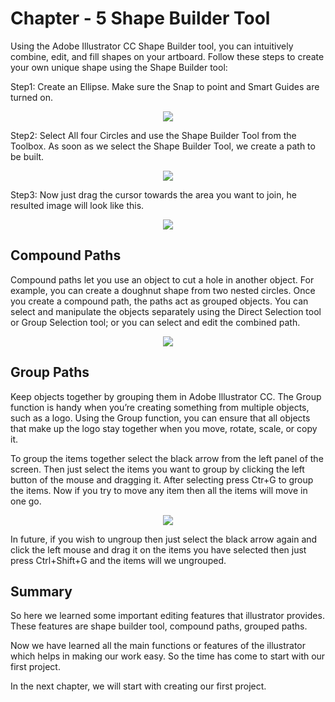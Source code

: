 # Chapter - 5 Shape Builder Tool

Using the Adobe Illustrator CC Shape Builder tool, you can intuitively combine, edit, and fill shapes on your artboard. Follow these steps to create your own unique shape using the Shape Builder tool:

Step1: Create an Ellipse. Make sure the Snap to point and Smart Guides are turned on.

<p text align="center"><img src="https://cdn.educba.com/academy/wp-content/uploads/2019/07/Shape-Builder-Tool-step-4.png"></p>
 
 Step2: Select All four Circles and use the Shape Builder Tool from the Toolbox. As soon as we select the Shape Builder Tool, we create a path to be built.

<p text align="center"><img src=" https://cdn.educba.com/academy/wp-content/uploads/2019/07/Shape-Builder-Tool-step-5.png  "></p>

 Step3: Now just drag the cursor towards the area you want to join, he resulted image will look like this.

<p text align="center"><img src="https://cdn.educba.com/academy/wp-content/uploads/2019/07/Resulted-image-of-Shape-Builder.png"></p>
 
 ## Compound Paths 

Compound paths let you use an object to cut a hole in another object. For example, you can create a doughnut shape from two nested circles. Once you create a compound path, the paths act as grouped objects. You can select and manipulate the objects separately using the Direct Selection tool or Group Selection tool; or you can select and edit the combined path.

<p text align="center"><img src="https://www.webdesign.org/img_articles/12810/tut_compound_paths2.gif"></p>
 

## Group Paths 
Keep objects together by grouping them in Adobe Illustrator CC. The Group function is handy when you’re creating something from multiple objects, such as a logo. Using the Group function, you can ensure that all objects that make up the logo stay together when you move, rotate, scale, or copy it.

To group the items together select the black arrow from the left panel of the screen. Then just select the items you want to group by clicking the left button of the mouse and dragging it. After selecting press Ctr+G to group the items. Now if you try to move any item then all the items will move in one go.

<p text align="center"><img src="https://user-images.githubusercontent.com/54719422/94024538-2ba02b80-fdd5-11ea-8325-f8b0b61f44a2.png"></p>

In future, if you wish to ungroup then just select the black arrow again and click the left mouse and drag it on the items you have selected then just press Ctrl+Shift+G and the items will we ungrouped. 

## Summary

So here we learned some important editing features that illustrator provides. These features are shape builder tool, compound paths, grouped paths.

Now we have learned all the main functions or features of the illustrator which helps in making our work easy. So the time has come to start with our first project. 

In the next chapter, we will start with creating our first project.